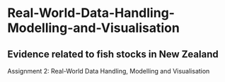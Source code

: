 # Real-World-Data-Handling-Modelling-and-Visualisation
## Evidence related to fish stocks in New Zealand
Assignment 2: Real-World Data Handling, Modelling and Visualisation
